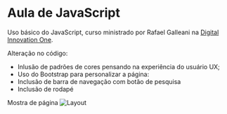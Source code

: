 # Aula de JavaScript

Uso básico do JavaScript, curso ministrado por Rafael Galleani na [Digital Innovation One](https://www.digitalinnovation.one/ "Digital Innovation One").

Alteração no código:
- Inlusão de padrões de cores pensando na experiência do usuário UX;
- Uso do Bootstrap para personalizar a página:
 - Inclusão de barra de navegação com botão de pesquisa
 - Inclusão de rodapé

Mostra de página
![Layout](https://i.imgur.com/PS6HNp1.png "Layout")
